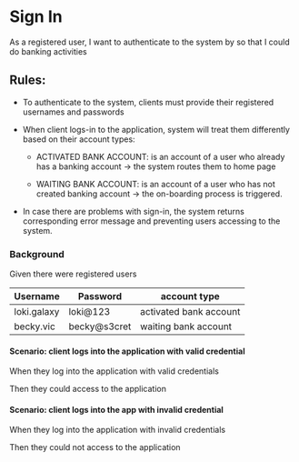 # Sign In

As a registered user, I want to authenticate to the system by so that I could do banking activities

## Rules:
- To authenticate to the system, clients must provide their registered usernames and passwords 
- When client logs-in to the application, system will treat them differently based on their account types:

  - ACTIVATED BANK ACCOUNT: is an account of a user who already has a banking account -> the system routes them to home page
    
  - WAITING BANK ACCOUNT: is an account of a user who has not created banking account -> the on-boarding process is triggered.

- In case there are problems with sign-in, the system returns corresponding error message 
and preventing users accessing to the system.
  
### Background
Given there were registered users

|Username|Password|account type|
|---|---|---|
|loki.galaxy|loki@123|activated bank account|
|becky.vic|becky@s3cret|waiting bank account|

#### Scenario: client logs into the application with valid credential

When they log into the application with valid credentials

Then they could access to the application

#### Scenario: client logs into the app with invalid credential

When they log into the application with invalid credentials

Then they could not access to the application